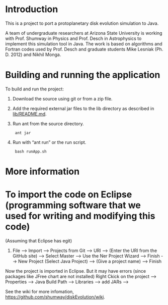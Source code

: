 # Introduction

This is a project to port a protoplanetary disk evolution simulation to Java.

A team of undergraduate researchers at Arizona State University
is working with Prof. Shumway in Physics and
Prof. Desch in Astrophysics to implement this simulation tool in Java.
The work is based on algorithms and Fortran codes used by Prof. Desch
and graduate students Mike Lesniak (Ph. D. 2012) and Nikhil Monga.

# Building and running the application

To build and run the project:

1. Download the source using git or from a zip file.

2. Add the required external jar files to the lib directory as described in 
   [lib/README.md](https://github.com/shumway/diskEvolution/blob/master/lib/README).

3. Run ant from the source directory.

        ant jar

4. Run with “ant run” or the run script.

        bash runApp.sh

# More information

# To import the code on Eclipse (programming software that we used for writing and modifying this code)

(Assuming that Eclipse has egit)
1. File --> Import --> Projects from Git --> URI --> (Enter the URI from the GitHub site) --> 
Select Master --> Use the Ner Project Wizard --> Finish --> New Project (Select Java Project) --> 
(Give a project name) --> Finish

Now the project is imported in Eclipse. But it may have errors (since packages like JFree chart are not installed)
Right Ckick on the project --> Properties --> Java Build Path --> Libraries --> add JARs -->



See the wiki for more infomation, https://github.com/shumway/diskEvolution/wiki.
